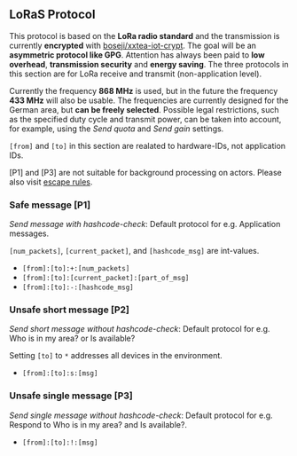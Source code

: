 ## LoRaS Protocol

This protocol is based on the **LoRa radio standard** and the transmission is currently **encrypted** with [boseji/xxtea-iot-crypt](https://registry.platformio.org/libraries/boseji/xxtea-iot-crypt). The goal will be an **asymmetric protocol like GPG**. Attention has always been paid to **low overhead**, **transmission security** and **energy saving**. The three protocols in this section are for LoRa receive and transmit (non-application level).

Currently the frequency **868 MHz** is used, but in the future the frequency **433 MHz** will also be usable. The frequencies are currently designed for the German area, but **can be freely selected**. Possible legal restrictions, such as the specified duty cycle and transmit power, can be taken into account, for example, using the *Send quota* and *Send gain* settings.

`[from]` and `[to]` in this section are realated to hardware-IDs, not application IDs. 

\[P1\] and \[P3\] are not suitable for background processing on actors. Please also visit [escape rules](escape-rules.md).

### Safe message \[P1\]

*Send message with hashcode-check*: Default protocol for e.g. Application messages.

`[num_packets]`, `[current_packet]`, and `[hashcode_msg]` are int-values.

- `[from]:[to]:+:[num_packets]`
- `[from]:[to]:[current_packet]:[part_of_msg]`
- `[from]:[to]:-:[hashcode_msg]`

### Unsafe short message \[P2\]

*Send short message without hashcode-check*: Default protocol for e.g. Who is in my area? or Is available?

Setting `[to]` to `*` addresses all devices in the environment.

- `[from]:[to]:s:[msg]`

### Unsafe single message \[P3\]

*Send single message without hashcode-check*: Default protocol for e.g. Respond to Who is in my area? and Is available?.

- `[from]:[to]:!:[msg]`
